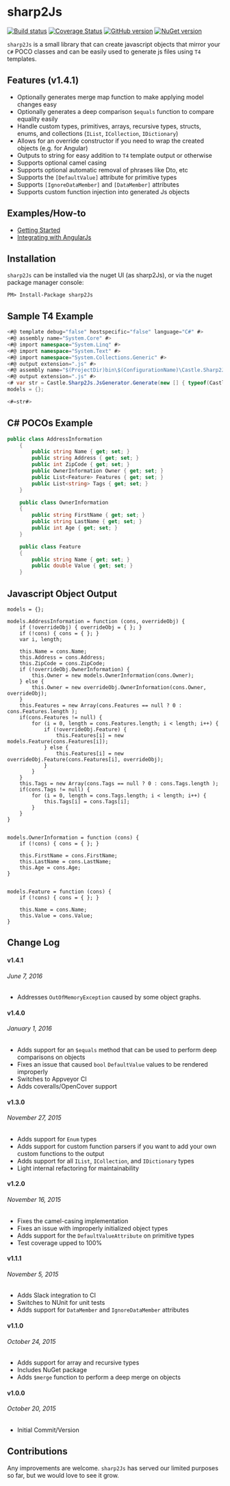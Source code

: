 # sharp2Js
[![Build status](https://ci.appveyor.com/api/projects/status/mrfcabdddrtbrs8v/branch/master?svg=true)](https://ci.appveyor.com/project/tghamm/sharp2js/branch/master) [![Coverage Status](https://coveralls.io/repos/castle-it/sharp2Js/badge.svg?branch=master&service=github)](https://coveralls.io/github/castle-it/sharp2Js?branch=master) [![GitHub version](https://badge.fury.io/gh/castle-it%2Fsharp2js.svg)](https://badge.fury.io/gh/castle-it%2Fsharp2js) [![NuGet version](https://badge.fury.io/nu/sharp2js.svg)](https://badge.fury.io/nu/sharp2js)

`sharp2Js` is a small library that can create javascript objects that mirror your `C#` POCO classes and can be easily used to generate js files using `T4` templates.

Features (v1.4.1)
--
* Optionally generates merge map function to make applying model changes easy
* Optionally generates a deep comparison `$equals` function to compare equality easily
* Handle custom types, primitives, arrays, recursive types, structs, enums, and collections (`IList`, `ICollection`, `IDictionary`)
* Allows for an override constructor if you need to wrap the created objects (e.g. for Angular)
* Outputs to string for easy addition to `T4` template output or otherwise
* Supports optional camel casing
* Supports optional automatic removal of phrases like Dto, etc
* Supports the `[DefaultValue]` attribute for primitive types
* Supports `[IgnoreDataMember]` and `[DataMember]` attributes
* Supports custom function injection into generated Js objects

Examples/How-to
--
* [Getting Started](https://github.com/castle-it/sharp2Js/wiki/Getting-Started)
* [Integrating with AngularJs](https://github.com/castle-it/sharp2Js/wiki/Integrating-with-AngularJs)

Installation
---
`sharp2Js` can be installed via the nuget UI (as sharp2Js), or via the nuget package manager console:
```
PM> Install-Package sharp2Js
```
Sample T4 Example
---
```C#
<#@ template debug="false" hostspecific="false" language="C#" #>
<#@ assembly name="System.Core" #>
<#@ import namespace="System.Linq" #>
<#@ import namespace="System.Text" #>
<#@ import namespace="System.Collections.Generic" #>
<#@ output extension=".js" #>
<#@ assembly name="$(ProjectDir)bin\$(ConfigurationName)\Castle.Sharp2Js.dll" #>
<#@ output extension=".js" #>
<# var str = Castle.Sharp2Js.JsGenerator.Generate(new [] { typeof(Castle.Sharp2Js.SampleData.AddressInformation) }); #>
models = {};

<#=str#>
```
C# POCOs Example
---
```C#
public class AddressInformation
    {
        public string Name { get; set; }
        public string Address { get; set; }
        public int ZipCode { get; set; }
        public OwnerInformation Owner { get; set; }
        public List<Feature> Features { get; set; }
        public List<string> Tags { get; set; }
    }

    public class OwnerInformation
    {
        public string FirstName { get; set; }
        public string LastName { get; set; }
        public int Age { get; set; }
    }

    public class Feature
    {
        public string Name { get; set; }
        public double Value { get; set; }
    }
```
Javascript Object Output
---
```JavaSscript
models = {};

models.AddressInformation = function (cons, overrideObj) {
	if (!overrideObj) { overrideObj = { }; }
	if (!cons) { cons = { }; }
	var i, length;

	this.Name = cons.Name;
	this.Address = cons.Address;
	this.ZipCode = cons.ZipCode;
	if (!overrideObj.OwnerInformation) {
		this.Owner = new models.OwnerInformation(cons.Owner);
	} else {
		this.Owner = new overrideObj.OwnerInformation(cons.Owner, overrideObj);
	}
	this.Features = new Array(cons.Features == null ? 0 : cons.Features.length );
	if(cons.Features != null) {
		for (i = 0, length = cons.Features.length; i < length; i++) {
			if (!overrideObj.Feature) {
				this.Features[i] = new models.Feature(cons.Features[i]);
			} else {
				this.Features[i] = new overrideObj.Feature(cons.Features[i], overrideObj);
			}
		}
	}
	this.Tags = new Array(cons.Tags == null ? 0 : cons.Tags.length );
	if(cons.Tags != null) {
		for (i = 0, length = cons.Tags.length; i < length; i++) {
			this.Tags[i] = cons.Tags[i];
		}
	}
}


models.OwnerInformation = function (cons) {
	if (!cons) { cons = { }; }

	this.FirstName = cons.FirstName;
	this.LastName = cons.LastName;
	this.Age = cons.Age;
}


models.Feature = function (cons) {
	if (!cons) { cons = { }; }

	this.Name = cons.Name;
	this.Value = cons.Value;
}

```

Change Log
---
#### v1.4.1 
###### June 7, 2016
* Addresses `OutOfMemoryException` caused by some object graphs.

#### v1.4.0 
###### January 1, 2016
* Adds support for an `$equals` method that can be used to perform deep comparisons on objects
* Fixes an issue that caused `bool` `DefaultValue` values to be rendered improperly
* Switches to Appveyor CI
* Adds coveralls/OpenCover support

#### v1.3.0
###### November 27, 2015
* Adds support for `Enum` types
* Adds support for custom function parsers if you want to add your own custom functions to the output
* Adds support for all `IList`, `ICollection`, and `IDictionary` types
* Light internal refactoring for maintainability

#### v1.2.0
###### November 16, 2015
* Fixes the camel-casing implementation
* Fixes an issue with improperly initialized object types
* Adds support for the `DefaultValueAttribute` on primitive types
* Test coverage upped to 100%

#### v1.1.1
###### November 5, 2015
* Adds Slack integration to CI
* Switches to NUnit for unit tests
* Adds support for `DataMember` and `IgnoreDataMember` attributes

#### v1.1.0
###### October 24, 2015
* Adds support for array and recursive types
* Includes NuGet package
* Adds `$merge` function to perform a deep merge on objects

#### v1.0.0
###### October 20, 2015
* Initial Commit/Version

Contributions
---
Any improvements are welcome.  `sharp2Js` has served our limited purposes so far, but we would love to see it grow.
